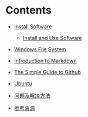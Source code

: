 
# Contents

* [Install Software](./doc/InstallSoftware.md)

  * [Install and Use Software](./doc/InstallUseSoftware.md)

* [Windows File System](./doc/WindowsFileSystem.md)

* [Introduction to Markdown](./doc/Introduction2Markdown(Chinese).md) 

* [The Simple Guide to Github](./doc/TheSimpleStepsGithub(Chinese).md) 

* [Ubuntu](./doc/Ubuntu-Python-CPP(Chinese).md)

* [问题及解决方法](./doc/Problem_Solution.md)

* [参考资源](./doc/References.md)

